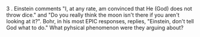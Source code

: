 3 . Einstein comments "I, at any rate, am convinced that He (God) does
not throw dice." and "Do you really think the moon isn't there if you
aren't looking at it?". Bohr, in his most EPIC responses, replies,
"Einstein, don't tell God what to do." What pyhsical phenomenon were
they arguing about?

